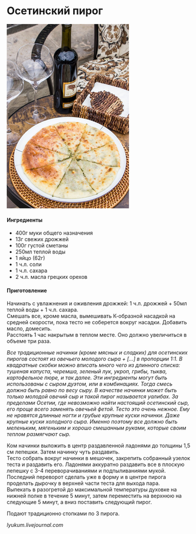 # Осетинский пирог

![Осетинский пирог](../pics/13937097701_16cd98f018.jpg)

#### Ингредиенты

* 400г муки общего назначения
* 13г свежих дрожжей
* 100г густой сметаны
* 250мл теплой воды
* 1 яйцо (62г)
* 1 ч.л. соли
* 1 ч.л. сахара
* 2 ч.л. масла грецких орехов

#### Приготовление

Начинать с увлажнения и оживления дрожжей: 1 ч.л. дрожжей + 50мл теплой воды + 1 ч.л. сахара.  
Смешать все, кроме масла, вымешивать К-образной насадкой на средней скорости, пока тесто не соберется вокруг насадки. Добавить масло, домесить.  
Расстоять 1 час накрытым в теплом месте. Оно должно увеличиться в объеме три раза.

*Все традиционные начинки (кроме мясных и сладких) для осетинских пирогов состоят из овечьего молодого сыра + […] в пропорции 1:1. В квадратные скобки можно вписать много чего из длинного списка: тушеная капуста, черемша, зеленый лук, укроп, грибы, тыква, картофельное пюре, и так далее. Эти ингредиенты могут быть использованы с сыром дуэтом, или в комбинациях. Тогда смесь должна быть равно по весу сыру. В качестве начинки может быть только молодой овечий сыр и такой пирог называется уалибах. За пределами Осетии, где невозможно найти настоящий осетинский сыр, его проще всего заменять овечьей фетой. Тесто это очень нежное. Ему не нравятся длинные ногти и грубые крупные куски начинки. Даже крупные куски холодного сыра. Именно поэтому все должно быть меленьким, мягеньким и хорошо смешанным руками, которые своим теплом размягчают сыр.*

Ком начинки выложить в центр раздавленной ладонями до толщины 1,5 см лепешки. Затем начинку чуть раздавить.  
Тесто собрать вокруг начинки в мешочек, закрепить собранный узелок теста и раздавить его. Ладонями аккуратно раздавить все в плоскую лепешку с 3-4 переворачиваниями и подпыливаниями мукой. Последний переворот сделать уже в форму и в центре пирога проделать дырочку в верхней части теста для выхода пара.  
Выпекать в разогретой до максимальной температуры духовке на нижней полке в течение 5 минут, затем переместить на верхнюю на следующие 5 минут, а вниз поставить следующий пирог.

Подают традиционно стопками по 3 пирога.

*lyukum.livejournal.com*
